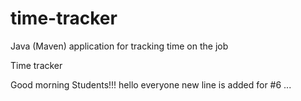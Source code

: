 # time-tracker
Java (Maven) application for tracking time on the job

Time tracker

Good morning Students!!!
hello everyone new line is added for #6 ...
